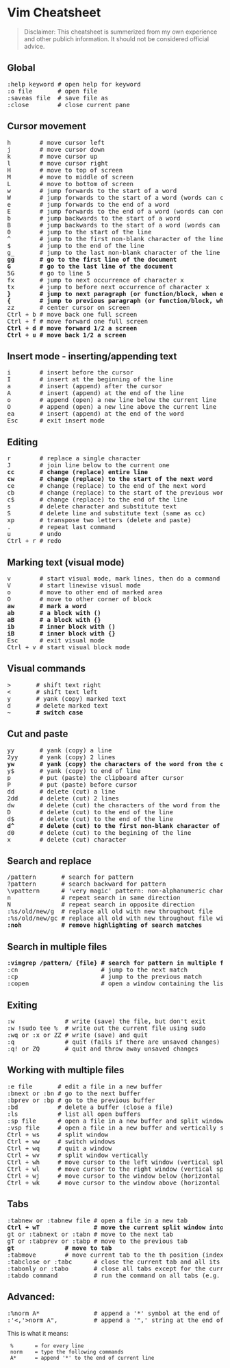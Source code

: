 # Vim Cheatsheet

>Disclaimer: This cheatsheet is summerized from my own experience and other publich information. It should not be considered official advice.

## Global
<pre lang=bash>
:help keyword # open help for keyword
:o file       # open file
:saveas file  # save file as
:close        # close current pane
</pre>

## Cursor movement
<pre lang=bash>
h        # move cursor left
j        # move cursor down
k        # move cursor up
l        # move cursor right
H        # move to top of screen
M        # move to middle of screen
L        # move to bottom of screen
w        # jump forwards to the start of a word
W        # jump forwards to the start of a word (words can contain punctuation)
e        # jump forwards to the end of a word
E        # jump forwards to the end of a word (words can contain punctuation)
b        # jump backwards to the start of a word
B        # jump backwards to the start of a word (words can contain punctuation)
0        # jump to the start of the line
^        # jump to the first non-blank character of the line
$        # jump to the end of the line
g_       # jump to the last non-blank character of the line
<b>gg       # go to the first line of the document </b>
<b>G        # go to the last line of the document </b>
5G       # go to line 5
fx       # jump to next occurrence of character x
tx       # jump to before next occurrence of character x
<b>}        # jump to next paragraph (or function/block, when editing code) </b>
<b>{        # jump to previous paragraph (or function/block, when editing code) </b>
zz       # center cursor on screen
Ctrl + b # move back one full screen
Ctrl + f # move forward one full screen
<b>Ctrl + d # move forward 1/2 a screen </b>
<b>Ctrl + u # move back 1/2 a screen </b>
</pre>

## Insert mode - inserting/appending text
<pre lang=bash>
i        # insert before the cursor
I        # insert at the beginning of the line
a        # insert (append) after the cursor
A        # insert (append) at the end of the line
o        # append (open) a new line below the current line
O        # append (open) a new line above the current line
ea       # insert (append) at the end of the word
Esc      # exit insert mode
</pre>

## Editing
<pre lang=bash>
r        # replace a single character
J        # join line below to the current one
<b>cc       # change (replace) entire line </b>
<b>cw       # change (replace) to the start of the next word </b>
ce       # change (replace) to the end of the next word
cb       # change (replace) to the start of the previous word
c$       # change (replace) to the end of the line
s        # delete character and substitute text
S        # delete line and substitute text (same as cc)
xp       # transpose two letters (delete and paste)
.        # repeat last command
u        # undo
Ctrl + r # redo
</pre>

## Marking text (visual mode)
<pre lang=bash>
v        # start visual mode, mark lines, then do a command (like y-yank)
V        # start linewise visual mode
o        # move to other end of marked area
O        # move to other corner of block
<b>aw       # mark a word </b>
<b>ab       # a block with () </b>
<b>aB       # a block with {} </b>
<b>ib       # inner block with () </b>
<b>iB       # inner block with {} </b>
Esc      # exit visual mode
Ctrl + v # start visual block mode
</pre>

## Visual commands
<pre lang=bash>
>       # shift text right
<       # shift text left
y       # yank (copy) marked text
d       # delete marked text
<b>~       # switch case </b>
</pre>

## Cut and paste
<pre lang=bash>
yy       # yank (copy) a line
2yy      # yank (copy) 2 lines
<b>yw       # yank (copy) the characters of the word from the cursor position to the start of the next word </b>
y$       # yank (copy) to end of line
p        # put (paste) the clipboard after cursor
P        # put (paste) before cursor
dd       # delete (cut) a line
2dd      # delete (cut) 2 lines
dw       # delete (cut) the characters of the word from the cursor position to the start of the next word
D        # delete (cut) to the end of the line
d$       # delete (cut) to the end of the line
<b>d^       # delete (cut) to the first non-blank character of the line </b>
d0       # delete (cut) to the begining of the line
x        # delete (cut) character
</pre>

## Search and replace
<pre lang=bash>
/pattern       # search for pattern
?pattern       # search backward for pattern
\vpattern      # 'very magic' pattern: non-alphanumeric characters are interpreted as special regex symbols (no escaping needed)
n              # repeat search in same direction
N              # repeat search in opposite direction
:%s/old/new/g  # replace all old with new throughout file
:%s/old/new/gc # replace all old with new throughout file with confirmations
<b>:noh           # remove highlighting of search matches </b>
</pre>

## Search in multiple files
<pre lang=bash>
<b>:vimgrep /pattern/ {file} # search for pattern in multiple files </b>
:cn                       # jump to the next match
:cp                       # jump to the previous match
:copen                    # open a window containing the list of matches
</pre>

## Exiting
<pre lang=bash>
:w              # write (save) the file, but don't exit
:w !sudo tee %  # write out the current file using sudo
:wq or :x or ZZ # write (save) and quit
:q              # quit (fails if there are unsaved changes)
:q! or ZQ       # quit and throw away unsaved changes
</pre>

## Working with multiple files
<pre lang=bash>
:e file       # edit a file in a new buffer
:bnext or :bn # go to the next buffer
:bprev or :bp # go to the previous buffer
:bd           # delete a buffer (close a file)
:ls           # list all open buffers
:sp file      # open a file in a new buffer and split window
:vsp file     # open a file in a new buffer and vertically split window
Ctrl + ws     # split window
Ctrl + ww     # switch windows
Ctrl + wq     # quit a window
Ctrl + wv     # split window vertically
Ctrl + wh     # move cursor to the left window (vertical split)
Ctrl + wl     # move cursor to the right window (vertical split)
Ctrl + wj     # move cursor to the window below (horizontal split)
Ctrl + wk     # move cursor to the window above (horizontal split)
</pre>

## Tabs
<pre lang=bash>
:tabnew or :tabnew file # open a file in a new tab
<b>Ctrl + wT               # move the current split window into its own tab </b>
gt or :tabnext or :tabn # move to the next tab
gT or :tabprev or :tabp # move to the previous tab
<b><number>gt              # move to tab <number> </b>
:tabmove <number>       # move current tab to the <number>th position (indexed from 0)
:tabclose or :tabc      # close the current tab and all its windows
:tabonly or :tabo       # close all tabs except for the current one
:tabdo command          # run the command on all tabs (e.g. :tabdo q - closes all opened tabs)
</pre>

## Advanced:
<pre lang=bash>
:%norm A*               # append a '*' symbol at the end of every line. 
:'<,'>norm A",          # append a '",' string at the end of the lines selected previously by visual mode.
</pre>

This is what it means:
```
 %       = for every line
 norm    = type the following commands
 A*      = append '*' to the end of current line
```
